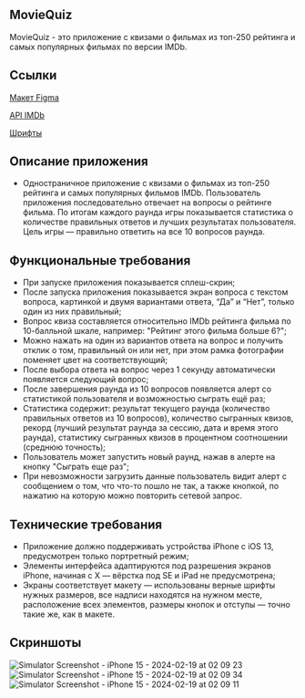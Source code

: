 ## **MovieQuiz**

MovieQuiz - это приложение с квизами о фильмах из топ-250 рейтинга и самых популярных фильмах по версии IMDb.

## **Ссылки**

[Макет Figma](https://www.figma.com/file/l0IMG3Eys35fUrbvArtwsR/YP-Quiz?node-id=34%3A243)

[API IMDb](https://imdb-api.com/api#Top250Movies-header)

[Шрифты](https://code.s3.yandex.net/Mobile/iOS/Fonts/MovieQuizFonts.zip)

## **Описание приложения**

- Одностраничное приложение с квизами о фильмах из топ-250 рейтинга и самых популярных фильмов IMDb. Пользователь приложения последовательно отвечает на вопросы о рейтинге фильма. По итогам каждого раунда игры показывается статистика о количестве правильных ответов и лучших результатах пользователя. Цель игры — правильно ответить на все 10 вопросов раунда.

## **Функциональные требования**

- При запуске приложения показывается сплеш-скрин;
- После запуска приложения показывается экран вопроса с текстом вопроса, картинкой и двумя вариантами ответа, “Да” и “Нет”, только один из них правильный;
- Вопрос квиза составляется относительно IMDb рейтинга фильма по 10-балльной шкале, например: "Рейтинг этого фильма больше 6?";
- Можно нажать на один из вариантов ответа на вопрос и получить отклик о том, правильный он или нет, при этом рамка фотографии поменяет цвет на соответствующий;
- После выбора ответа на вопрос через 1 секунду автоматически появляется следующий вопрос;
- После завершения раунда из 10 вопросов появляется алерт со статистикой пользователя и возможностью сыграть ещё раз;
- Статистика содержит: результат текущего раунда (количество правильных ответов из 10 вопросов), количество сыгранных квизов, рекорд (лучший результат раунда за сессию, дата и время этого раунда), статистику сыгранных квизов в процентном соотношении (среднюю точность);
- Пользователь может запустить новый раунд, нажав в алерте на кнопку "Сыграть еще раз";
- При невозможности загрузить данные пользователь видит алерт с сообщением о том, что что-то пошло не так, а также кнопкой, по нажатию на которую можно повторить сетевой запрос.

## **Технические требования**

- Приложение должно поддерживать устройства iPhone с iOS 13, предусмотрен только портретный режим;
- Элементы интерфейса адаптируются под разрешения экранов iPhone, начиная с X — вёрстка под SE и iPad не предусмотрена;
- Экраны соответствует макету — использованы верные шрифты нужных размеров, все надписи находятся на нужном месте, расположение всех элементов, размеры кнопок и отступы — точно такие же, как в макете.

## **Скриншоты**
![Simulator Screenshot - iPhone 15 - 2024-02-19 at 02 09 23](https://github.com/YanikMax/MovieQuiz-ios/assets/86563656/a6fd72db-6ac9-4e95-9d39-8bf2ef59a6d5)
![Simulator Screenshot - iPhone 15 - 2024-02-19 at 02 09 34](https://github.com/YanikMax/MovieQuiz-ios/assets/86563656/17bfa112-b115-4524-bedf-799e7bbbefc7)
![Simulator Screenshot - iPhone 15 - 2024-02-19 at 02 09 11](https://github.com/YanikMax/MovieQuiz-ios/assets/86563656/dbdeb48b-e127-46fb-93ee-2f3156f65571)

